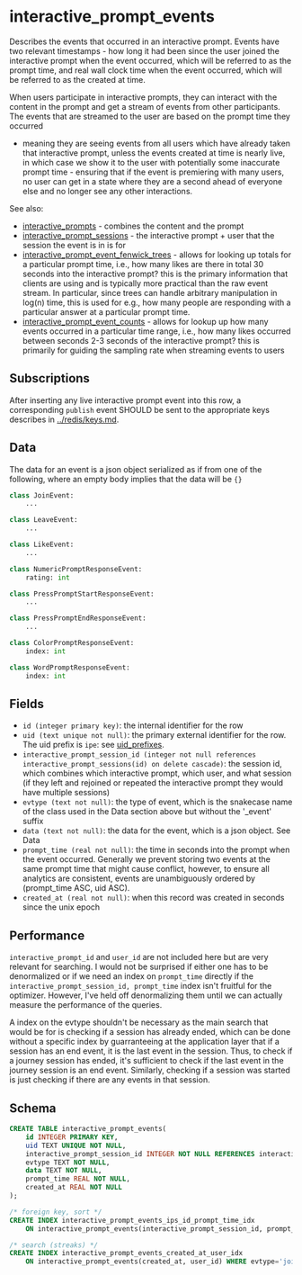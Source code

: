 # interactive_prompt_events

Describes the events that occurred in an interactive prompt. Events have two
relevant timestamps - how long it had been since the user joined the interactive
prompt when the event occurred, which will be referred to as the prompt time,
and real wall clock time when the event occurred, which will be referred to as
the created at time.

When users participate in interactive prompts, they can interact with the
content in the prompt and get a stream of events from other participants. The
events that are streamed to the user are based on the prompt time they occurred

- meaning they are seeing events from all users which have already taken that
  interactive prompt, unless the events created at time is nearly live, in which
  case we show it to the user with potentially some inaccurate prompt time -
  ensuring that if the event is premiering with many users, no user can get in a
  state where they are a second ahead of everyone else and no longer see any other
  interactions.

See also:

- [interactive_prompts](interactive_prompts.md) - combines the content and the prompt
- [interactive_prompt_sessions](interactive_prompt_sessions.md) - the interactive prompt + user
  that the session the event is in is for
- [interactive_prompt_event_fenwick_trees](interactive_prompt_event_fenwick_trees.md) - allows for
  looking up totals for a particular prompt time, i.e., how many likes are there
  in total 30 seconds into the interactive prompt? this is the primary
  information that clients are using and is typically more practical than the
  raw event stream. In particular, since trees can handle arbitrary manipulation
  in log(n) time, this is used for e.g., how many people are responding with a
  particular answer at a particular prompt time.
- [interactive_prompt_event_counts](interactive_prompt_event_counts.md) - allows for lookup up
  how many events occurred in a particular time range, i.e., how many likes
  occurred between seconds 2-3 seconds of the interactive prompt? this is primarily
  for guiding the sampling rate when streaming events to users

## Subscriptions

After inserting any live interactive prompt event into this row, a corresponding `publish`
event SHOULD be sent to the appropriate keys describes in
[../redis/keys.md](../redis/keys.md).

## Data

The data for an event is a json object serialized as if from one of the following,
where an empty body implies that the data will be `{}`

```py
class JoinEvent:
    ...

class LeaveEvent:
    ...

class LikeEvent:
    ...

class NumericPromptResponseEvent:
    rating: int

class PressPromptStartResponseEvent:
    ...

class PressPromptEndResponseEvent:
    ...

class ColorPromptResponseEvent:
    index: int

class WordPromptResponseEvent:
    index: int
```

## Fields

- `id (integer primary key)`: the internal identifier for the row
- `uid (text unique not null)`: the primary external identifier for the row. The
  uid prefix is `ipe`: see [uid_prefixes](../uid_prefixes.md).
- `interactive_prompt_session_id (integer not null references interactive_prompt_sessions(id) on delete cascade)`:
  the session id, which combines which interactive prompt, which user, and what
  session (if they left and rejoined or repeated the interactive prompt they
  would have multiple sessions)
- `evtype (text not null)`: the type of event, which is the snakecase name of the
  class used in the Data section above but without the '\_event' suffix
- `data (text not null)`: the data for the event, which is a json object. See
  Data
- `prompt_time (real not null)`: the time in seconds into the prompt when the
  event occurred. Generally we prevent storing two events at the same prompt
  time that might cause conflict, however, to ensure all analytics are
  consistent, events are unambiguously ordered by (prompt_time ASC, uid ASC).
- `created_at (real not null)`: when this record was created in seconds since
  the unix epoch

## Performance

`interactive_prompt_id` and `user_id` are not included here but are very relevant for
searching. I would not be surprised if either one has to be denormalized or
if we need an index on `prompt_time` directly if the
`interactive_prompt_session_id, prompt_time` index isn't fruitful for the optimizer.
However, I've held off denormalizing them until we can actually measure the
performance of the queries.

A index on the evtype shouldn't be necessary as the main search that would
be for is checking if a session has already ended, which can be done without
a specific index by guarranteeing at the application layer that if a session
has an end event, it is the last event in the session. Thus, to check if a
journey session has ended, it's sufficient to check if the last event in the
journey session is an end event. Similarly, checking if a session was started
is just checking if there are any events in that session.

## Schema

```sql
CREATE TABLE interactive_prompt_events(
    id INTEGER PRIMARY KEY,
    uid TEXT UNIQUE NOT NULL,
    interactive_prompt_session_id INTEGER NOT NULL REFERENCES interactive_prompt_sessions(id) ON DELETE CASCADE,
    evtype TEXT NOT NULL,
    data TEXT NOT NULL,
    prompt_time REAL NOT NULL,
    created_at REAL NOT NULL
);

/* foreign key, sort */
CREATE INDEX interactive_prompt_events_ips_id_prompt_time_idx
    ON interactive_prompt_events(interactive_prompt_session_id, prompt_time);

/* search (streaks) */
CREATE INDEX interactive_prompt_events_created_at_user_idx
    ON interactive_prompt_events(created_at, user_id) WHERE evtype='join';
```
